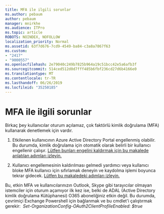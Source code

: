 ```yaml
---
title: MFA ile ilgili sorunlar
ms.author: pebaum
author: pebaum
manager: mnirkhe
ms.audience: ITPro
ms.topic: article
ROBOTS: NOINDEX, NOFOLLOW
localization_priority: Normal
ms.assetid: 63f7d676-7cd9-4549-ba84-c3a8a7867f63
ms.custom:
- "2417"
- "9000557"
ms.openlocfilehash: 2e79040c249b7825b964a19c51bcc42e5a6afb3f
ms.sourcegitcommit: 514ced512d0d7fff485b6fbf236cd27d6b4166e0
ms.translationtype: MT
ms.contentlocale: tr-TR
ms.lasthandoff: 06/26/2019
ms.locfileid: "35250185"
---
```

# <a name="issues-with-mfa"></a>MFA ile ilgili sorunlar
Birkaç þey kullanıcılar oturum açılamaz, çok faktörlü kimlik doğrulama (MFA) kullanarak denetlemek için vardır.

1. Etkilenen kullanıcının Azure Active Directory Portal engellenmiş olabilir. Bu durumda, kimlik doğrulama için otomatik olarak belirli bir kullanıcı engellenir çalışır. [Lütfen bunları engelini kaldırmak için bu makalede anlatılan adımları izleyin.](https://docs.microsoft.com/azure/active-directory/authentication/howto-mfa-mfasettings#block-and-unblock-users)

2. Kullanıcı engellemesinin kaldırılması gelmedi yardımcı veya kullanıcı bloke MFA kullanıcı için sıfırlamak deneyin ve kaydolma işlemi boyunca tekrar gidecek. [Lütfen bu makaledeki adımları izleyin.](https://docs.microsoft.com/azure/active-directory/authentication/howto-mfa-userdevicesettings#require-users-to-provide-contact-methods-again)

Bu, etkin MFA ve kullanıcılarınızın Outlook, Skype gibi tarayıcılar olmayan istemciler için oturum açamıyor ilk kez ise, belki de ADAL (Active Directory kimlik doğrulama Kütüphanesi) O365 aboneliğiniz etkin değil. Bu durumda, çevrimiçi Exchange Powershell için bağlanmak ve bu cmdlet'i çalıştırmak gerekir:  *Set-OrganizationConfig-OAuth2ClientProfileEnabled: $true*